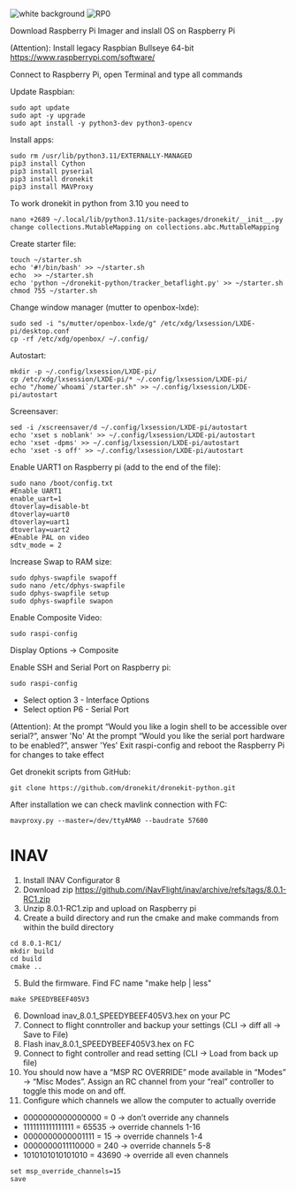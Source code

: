 
![white background](https://github.com/user-attachments/assets/b1138b20-78b6-4019-8555-94abfe7d106e)
![RP0](https://github.com/user-attachments/assets/c0970898-2d92-4a27-a1f0-996b5a072682)

Download Raspberry Pi Imager and inslall OS on Raspberry Pi

(Attention):
Install legacy Raspbian Bullseye 64-bit
https://www.raspberrypi.com/software/

Connect to Raspberry Pi, open Terminal and type all commands

Update Raspbian:
```
sudo apt update
sudo apt -y upgrade
sudo apt install -y python3-dev python3-opencv
```
Install apps:
```
sudo rm /usr/lib/python3.11/EXTERNALLY-MANAGED
pip3 install Cython
pip3 install pyserial
pip3 install dronekit
pip3 install MAVProxy
```
To work dronekit in python from 3.10 you need to
```
nano +2689 ~/.local/lib/python3.11/site-packages/dronekit/__init__.py
change collections.MutableMapping on collections.abc.MuttableMapping
```
Create starter file:
```
touch ~/starter.sh
echo '#!/bin/bash' >> ~/starter.sh
echo  >> ~/starter.sh
echo 'python ~/dronekit-python/tracker_betaflight.py' >> ~/starter.sh
chmod 755 ~/starter.sh
```
Change window manager (mutter to openbox-lxde):
```
sudo sed -i "s/mutter/openbox-lxde/g" /etc/xdg/lxsession/LXDE-pi/desktop.conf
cp -rf /etc/xdg/openbox/ ~/.config/
```
Autostart:
```
mkdir -p ~/.config/lxsession/LXDE-pi/
cp /etc/xdg/lxsession/LXDE-pi/* ~/.config/lxsession/LXDE-pi/
echo "/home/`whoami`/starter.sh" >> ~/.config/lxsession/LXDE-pi/autostart
```
Screensaver:
```
sed -i /xscreensaver/d ~/.config/lxsession/LXDE-pi/autostart
echo 'xset s noblank' >> ~/.config/lxsession/LXDE-pi/autostart
echo 'xset -dpms' >> ~/.config/lxsession/LXDE-pi/autostart
echo 'xset -s off' >> ~/.config/lxsession/LXDE-pi/autostart
```
Enable UART1 on Raspberry pi (add to the end of the file):
```
sudo nano /boot/config.txt
#Enable UART1
enable_uart=1
dtoverlay=disable-bt
dtoverlay=uart0
dtoverlay=uart1
dtoverlay=uart2
#Enable PAL on video
sdtv_mode = 2
```
Increase Swap to RAM size:
```
sudo dphys-swapfile swapoff
sudo nano /etc/dphys-swapfile
sudo dphys-swapfile setup
sudo dphys-swapfile swapon
```
Enable Composite Video:
```
sudo raspi-config
```
Display Options -> Composite

Enable SSH and Serial Port on Raspberry pi:
```
sudo raspi-config
```
-	Select option 3 - Interface Options
-	Select option P6 - Serial Port

(Attention):
At the prompt “Would you like a login shell to be accessible over serial?”, answer 'No'
At the prompt “Would you like the serial port hardware to be enabled?”, answer 'Yes'
Exit raspi-config and reboot the Raspberry Pi for changes to take effect

Get dronekit scripts from GitHub:
```
git clone https://github.com/dronekit/dronekit-python.git
```

After installation we can check mavlink connection with FC:
```
mavproxy.py --master=/dev/ttyAMA0 --baudrate 57600
```
# INAV

1. Install INAV Configurator 8
2. Download zip https://github.com/iNavFlight/inav/archive/refs/tags/8.0.1-RC1.zip
3. Unzip 8.0.1-RC1.zip and upload on Raspberry pi
4. Create a build directory and run the cmake and make commands from within the build directory
```
cd 8.0.1-RC1/ 
mkdir build
cd build
cmake ..
```
5. Buld the firmware. Find FC name "make help | less"
```
make SPEEDYBEEF405V3
```
6. Download inav_8.0.1_SPEEDYBEEF405V3.hex on your PC
7. Connect to flight conntroller and backup your settings (CLI -> diff all -> Save to File)
9. Flash inav_8.0.1_SPEEDYBEEF405V3.hex on FC
10. Connect to fight controller and read setting (CLI -> Load from back up file)
11. You should now have a “MSP RC OVERRIDE” mode available in “Modes” -> “Misc Modes”. Assign an RC channel from  your “real” controller to toggle this mode on and off.
12. Configure which channels we allow the computer to actually override
- 0000000000000000 = 0 -> don’t override any channels
- 1111111111111111 = 65535 -> override channels 1-16
- 0000000000001111 = 15 -> override channels 1-4
- 0000000011110000 = 240 -> override channels 5-8
- 1010101010101010 = 43690 -> override all even channels
```
set msp_override_channels=15
save
```
